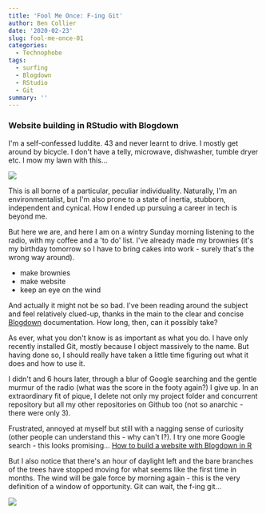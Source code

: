 ```yaml
---
title: 'Fool Me Once: F-ing Git'
author: Ben Collier
date: '2020-02-23'
slug: fool-me-once-01
categories:
  - Technophobe
tags:
  - surfing
  - Blogdown
  - RStudio
  - Git
summary: ''
---
```


### Website building in RStudio with Blogdown

I'm a self-confessed luddite. 43 and never learnt to drive. I mostly get around by bicycle. I don't have a telly, microwave, dishwasher, tumble dryer etc. I mow my lawn with this...

![](/posts/2020-02-26-fool-me-once-f-ing-git_files/IMG_0086.jpg)

This is all borne of a particular, peculiar individuality. Naturally, I'm an environmentalist, but I'm also prone to a state of inertia, stubborn, independent and cynical. How I ended up pursuing a career in tech is beyond me.

But here we are, and here I am on a wintry Sunday morning listening to the radio, with my coffee and a 'to do' list. I've already made my brownies (it's my birthday tomorrow so I have to bring cakes into work - surely that's the wrong way around).

- make brownies
- make website
- keep an eye on the wind

And actually it might not be so bad. I've been reading around the subject and feel relatively clued-up, thanks in the main to the clear and concise [Blogdown](https://bookdown.org/yihui/blogdown/) documentation. How long, then, can it possibly take?

As ever, what you don't know is as important as what you do. I have only recently installed Git, mostly because I object massively to the name. But having done so, I should really have taken a little time figuring out what it does and how to use it.

I didn't and 6 hours later, through a blur of Google searching and the gentle murmur of the radio (what was the score in the footy again?) I give up. In an extraordinary fit of pique, I delete not only my project folder and concurrent repository but all my other repositories on Github too (not so anarchic - there were only 3).

Frustrated, annoyed at myself but still with a nagging sense of curiosity (other people can understand this - why can't I?). I try one more Google search - this looks promising...
[How to build a website with Blogdown in R](https://www.storybench.org/how-to-build-a-website-with-blogdown-in-r/)

But I also notice that there's an hour of daylight left and the bare branches of the trees have stopped moving for what seems like the first time in months. The wind will be gale force by morning again - this is the very definition of a window of opportunity. Git can wait, the f-ing git...

![](/posts/2020-02-26-fool-me-once-f-ing-git_files/IMG_0085.jpg)
